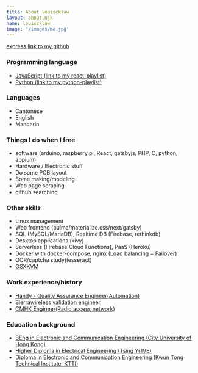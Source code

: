 ```yaml
---
title: About louiscklaw
layout: about.njk
name: louiscklaw
image: '/images/me.jpg'
---
```


<div class="h-center-mobile">
  <a href="http://github.com/louiscklaw"><i class="fas fa-link"></i> express link to my github</a>
</div>

### Programming language
  - <a href="https://github.com/louiscklaw/react-playlist">JavaScript (link to my react-playlist)</a>
  - <a href="https://github.com/louiscklaw/python-playlist">Python (link to my python-playlist)</a>


### Languages
  - Cantonese
  - English
  - Mandarin


### Things I do when I free
  
  - software (arduino, raspberry pi, React, gatsbyjs, PHP, C, python, appium)
  - Hardware / Electronic stuff
  - Do some PCB layout
  - Some making/modeling
  - Web page scraping
  - github searching


### Other skills
  - Linux management
  - Web frontend (bulma/materialize.css/next/gatsby)
  - SQL (MySQL/MariaDB), Realtime DB (Firebase, rethinkdb)
  - Desktop applications (kivy)
  - Serverless (Firebase Cloud Functions), PaaS (Heroku)
  - Docker with docker-compose, nginx (Load balancing + Failover)
  - OCR/captcha study(tesseract)
  - <a href="https://github.com/kholia/OSX-KVM">OSXKVM</a>


### Work experience/history
  - <a href="https://hk.linkedin.com/company/tinklabs">Handy - Quality Assurance Engineer(Automation)</a>
  - <a href="https://www.sierrawireless.com/">Sierrawireless validation engineer</a>
  - <a href="https://www.hk.chinamobile.com">CMHK Engineer(Radio access network)</a>


### Education background
  - <a href="https://www.ee.cityu.edu.hk">BEng in Electronic and Communication Engineering (City University of Hong Kong)</a>
  - <a href="https://www.vtc.edu.hk/admission/en/programme/eg114401-higher-diploma-in-electrical-engineering">Higher Diploma in Electrical Engineering (Tsing Yi IVE)</a>
  - <a href="https://www.ive.edu.hk/ivesite/html/en/campus/kt_overview.html">Diploma in Electronic and Communication Engineering (Kwun Tong Technical Institute, KTTI)</a>
